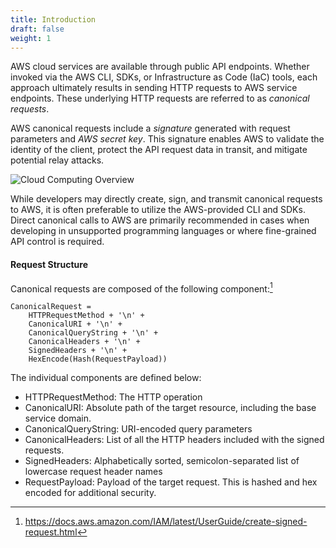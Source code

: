 ```yaml
---
title: Introduction
draft: false
weight: 1
---
```


AWS cloud services are available through public API endpoints. Whether invoked via the AWS CLI, SDKs, or Infrastructure as Code (IaC) tools, each approach ultimately results in sending HTTP requests to AWS service endpoints. These underlying HTTP requests are referred to as _canonical requests_.

AWS canonical requests include a _signature_ generated with request parameters and _AWS secret key_. This signature enables AWS to validate the identity of the client, protect the API request data in transit, and mitigate potential relay attacks.

![Cloud Computing Overview](/images/can_req/can_req2.png)

While developers may directly create, sign, and transmit canonical requests to AWS, it is often preferable to utilize the AWS-provided CLI and SDKs. Direct canonical calls to AWS are primarily recommended in cases when developing in unsupported programming languages or where fine-grained API control is required.

#### Request Structure

<!--- Include AWS breakdown here, with below as a further breakdown-->
Canonical requests are composed of the following component:[^1]
```
CanonicalRequest =
    HTTPRequestMethod + '\n' +
    CanonicalURI + '\n' +
    CanonicalQueryString + '\n' +
    CanonicalHeaders + '\n' +
    SignedHeaders + '\n' +
    HexEncode(Hash(RequestPayload))
```

The individual components are defined below:
- HTTPRequestMethod: The HTTP operation
- CanonicalURI: Absolute path of the target resource, including the base service domain.
- CanonicalQueryString: URI-encoded query parameters
- CanonicalHeaders: List of all the HTTP headers included with the signed requests.
- SignedHeaders: Alphabetically sorted, semicolon-separated list of lowercase request header names
- RequestPayload: Payload of the target request. This is hashed and hex encoded for additional security.

<!--
The below curl example shows a more concrete example of invoking a canoincal requests using these fields:

```sh
$ curl -X $METHOD $URL \
    --header "Content-Type: $CONTENT_TYPE" \
    --header "X-Amz-Date: $X_AMZ_DATE" \
    --header "X-Amz-Target: $X_AMZ_TARGET" \
    --header "Authoziation: $SIGNING_ALGORITHM Credential=$ACCESS_KEY_ID/$REGION/$SERVICE/$SIGNING_VERSION, SignedHeaders=$SIGNED_HEADERS, Signature=$SIGNATURE" \
    --data $HASHED_PAYLOAD
```

| Property | Description | Example |
| --- | ----------- | ----- |
|  Method | HTTP method of request being invoked | GET, POST, PUT, PATCH, DELETE |
| URL | The AWS Service URL | ssm.us-west-2.amazonaws.com |
| Content-Type | Requested content type | application/x-amz-json-1.1 |
| X-Amz-Date | UTC timestamp using [ISO 8601 format](https://www.iso.org/iso-8601-date-and-time-format.html), exluding milliseconds (YYYYMMDDTHHMMSSZ) | 20230506T203620Z |
| X-Amz-Target | Target AWS API call | AmazonSSM.GetParameter |
| Signing Algorithm | The signing algorithm used to generate the signature | AWS4-HMAC-SHA256 |
| Access Key ID | The access key ID of the credentials used to generate the signature | AKIAZGHDAQ498VRWTOBYQ |
| Region | The target AWS region | us-west-1 |
| Signed Headers | Alphabetically sorted headers used in request | content-type;host;x-amz-date;x-amz-target |
| Service | The target AWS service name | ssm |
| Signing Version | Indicates the version of the signing algorithm used when generating the signature | aws4_request |
| Signature | Signature generated from request parameters and access credentials | N/A |
| Hashed Payload | Encoded JSON payload of the API request | N/A |

The following [curl](https://curl.se/) command illustrates how these properties are used. Signature generation and payload encoding will be covered in subsequent sections.
-->
[^1]: https://docs.aws.amazon.com/IAM/latest/UserGuide/create-signed-request.html